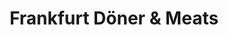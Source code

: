 ---
title: "Frankfurt Döner & Meats"
url: /ball-ground/frankfurt-doener-und-meats/
shop: Metzgerei
---